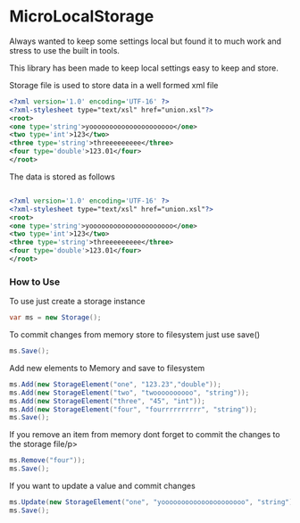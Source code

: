 <h1>MicroLocalStorage</h1>

<p>Always wanted to keep some settings local but found it to much work and stress to use the built in tools.</p>
<p>This library has been made to keep local settings easy to keep and store.</p>

<p>Storage file is used to store data in a well formed xml file</p>

```Xml
<?xml version='1.0' encoding='UTF-16' ?>
<?xml-stylesheet type="text/xsl" href="union.xsl"?>
<root>
<one type='string'>yooooooooooooooooooooo</one>
<two type='int'>123</two>
<three type='string'>threeeeeeeee</three>
<four type='double'>123.01</four>
</root>
```

<p>The data is stored as follows</p>

```Xml

<?xml version='1.0' encoding='UTF-16' ?>
<?xml-stylesheet type="text/xsl" href="union.xsl"?>
<root>
<one type='string'>yooooooooooooooooooooo</one>
<two type='int'>123</two>
<three type='string'>threeeeeeeee</three>
<four type='double'>123.01</four>
</root>
```

<h3>How to Use</h3>

<p>To use just create a storage instance</p>

```C#
var ms = new Storage();
```

<p>To commit changes from memory store to filesystem just use save()</p>

```C#
ms.Save();
```

<p>Add new elements to Memory and save to filesystem</p>

```C#
ms.Add(new StorageElement("one", "123.23","double"));
ms.Add(new StorageElement("two", "twoooooooooo", "string"));
ms.Add(new StorageElement("three", "45", "int"));
ms.Add(new StorageElement("four", "fourrrrrrrrrr", "string"));
ms.Save();
```

<p>If you remove an item from memory dont forget to commit the changes to the storage file/p>

```C#
ms.Remove("four"));
ms.Save();
```

<p>If you want to update a value and commit changes</p>

```C#
ms.Update(new StorageElement("one", "yooooooooooooooooooooo", "string"));
ms.Save();
```


